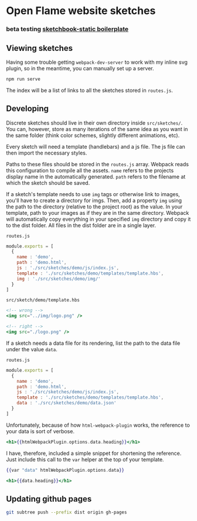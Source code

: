 # Open Flame website sketches
### beta testing [sketchbook-static boilerplate](https://github.com/tylerpaige/sketchbook-static)

## Viewing sketches

Having some trouble getting `webpack-dev-server` to work with my inline svg plugin, so in the meantime, you can manually set up a server. 

```sh
npm run serve
```

The index will be a list of links to all the sketches stored in `routes.js`.

## Developing

Discrete sketches should live in their own directory inside `src/sketches/`. You can, however, store as many iterations of the same idea as you want in the same folder (think color schemes, slightly different animations, etc). 

Every sketch will need a template (handlebars) and a js file. The js file can then import the necessary styles. 

Paths to these files should be stored in the `routes.js` array. Webpack reads this configuration to compile all the assets. `name` refers to the projects display name in the automatically generated. `path` refers to the filename at which the sketch should be saved.

If a sketch's template needs to use `img` tags or otherwise link to images, you'll have to create a directory for imgs. Then, add a property `img` using the path to the directory (relative to the project root) as the value. In your template, path to your images as if they are in the same directory. Webpack will automatically copy everything in your specified `img` directory and copy it to the dist folder. All files in the dist folder are in a single layer.

`routes.js`

```js
module.exports = [
  {
    name : 'demo',
    path : 'demo.html',
    js : './src/sketches/demo/js/index.js',
    template : './src/sketches/demo/templates/template.hbs',
    img : './src/sketches/demo/img/'
  }
]
```

`src/sketch/demo/template.hbs`

```hbs
<!-- wrong -->
<img src="../img/logo.png" />

<!-- right -->
<img src="./logo.png" />
```

If a sketch needs a data file for its rendering, list the path to the data file under the value `data`. 

`routes.js`

```js
module.exports = [
  {
    name : 'demo',
    path : 'demo.html',
    js : './src/sketches/demo/js/index.js',
    template : './src/sketches/demo/templates/template.hbs',
    data : './src/sketches/demo/data.json'
  }
]
```

Unfortunately, because of how `html-webpack-plugin` works, the reference to your data is sort of verbose.

```hbs
<h1>{{htmlWebpackPlugin.options.data.heading}}</h1>
```

I have, therefore, included a simple snippet for shortening the reference. Just include this call to the `var` helper at the top of your template.

```hbs
{{var "data" htmlWebpackPlugin.options.data}}

<h1>{{data.heading}}</h1>
```

## Updating github pages

```sh
git subtree push --prefix dist origin gh-pages
```


